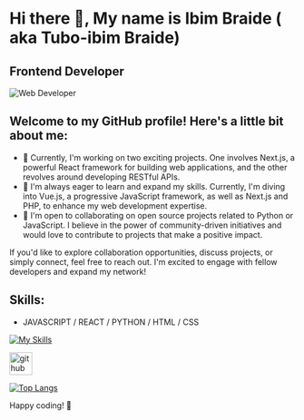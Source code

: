 # Hi there 👋, My name is Ibim Braide ( aka Tubo-ibim Braide)
## Frontend Developer
![Web Developer](https://media.licdn.com/dms/image/D4E16AQFcNZYvvVY2vA/profile-displaybackgroundimage-shrink_350_1400/0/1685452425047?e=1691020800&v=beta&t=-fyFQssCReh47uGodqFXHM6WJBT2oNTZeoOkrhpj3mA)

## Welcome to my GitHub profile! Here's a little bit about me:

- 🔭 Currently, I'm working on two exciting projects. One involves Next.js, a powerful React framework for building web applications, and the other revolves around developing RESTful APIs.
- 🌱 I'm always eager to learn and expand my skills. Currently, I'm diving into Vue.js, a progressive JavaScript framework, as well as Next.js and PHP, to enhance my web development expertise.
- 👯 I'm open to collaborating on open source projects related to Python or JavaScript. I believe in the power of community-driven initiatives and would love to contribute to projects that make a positive impact.

If you'd like to explore collaboration opportunities, discuss projects, or simply connect, feel free to reach out. I'm excited to engage with fellow developers and expand my network!

## Skills:

- JAVASCRIPT / REACT / PYTHON / HTML / CSS

[![My Skills](https://skills.thijs.gg/icons?i=js,react,py,html,css)](https://skills.thijs.gg)


[<img src='https://cdn.jsdelivr.net/npm/simple-icons@3.0.1/icons/github.svg' alt='github' height='40'>](https://github.com/iclectic)  

[![Top Langs](https://github-readme-stats.vercel.app/api/top-langs/?username=iclectic)](https://github.com/iclectic/github-readme-stats)

Happy coding! 🚀


